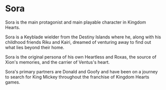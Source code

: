 # Sora

Sora is the main protagonist and main playable character in Kingdom Hearts.

Sora is a Keyblade wielder from the Destiny Islands where he, along with his childhood friends Riku and Kairi, dreamed of venturing away to find out what lies beyond their home.

Sora is the original persona of his own Heartless and Roxas, the source of Xion's memories, and the carrier of Ventus's heart.

Sora's primary partners are Donald and Goofy and have been on a journey to search for King Mickey throughout the franchise of Kingdom Hearts games.

